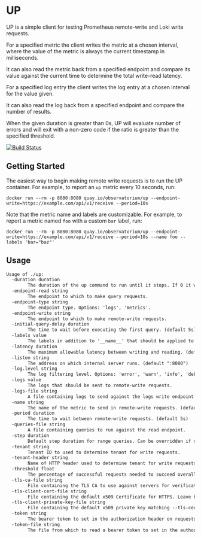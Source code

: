 # UP

UP is a simple client for testing Prometheus remote-write and Loki write requests.

For a specified metric the client writes the metric at a chosen interval, where the value of the metric is always the current timestamp in milliseconds. 

It can also read the metric back from a specified endpoint and compare its value against the current time to determine the total write-read latency.

For a specified log entry the client writes the log entry at a chosen interval for the value given. 

It can also read the log back from a specified endpoint and compare the number of results.

When the given duration is greater than 0s, UP will evaluate number of errors and will exit with a non-zero code if the ratio is greater than the specified threshold.

[![Build Status](https://cloud.drone.io/api/badges/observatorium/up/status.svg)](https://cloud.drone.io/observatorium/up)

## Getting Started

The easiest way to begin making remote write requests is to run the UP container.
For example, to report an `up` metric every 10 seconds, run:

```shell
docker run --rm -p 8080:8080 quay.io/observatorium/up --endpoint-write=https://example.com/api/v1/receive --period=10s
```

Note that the metric name and labels are customizable.
For example, to report a metric named `foo` with a custom `bar` label, run:

```shell
docker run --rm -p 8080:8080 quay.io/observatorium/up --endpoint-write=https://example.com/api/v1/receive --period=10s --name foo --labels 'bar="baz"'
```

## Usage

[embedmd]:# (tmp/help.txt)
```txt
Usage of ./up:
  -duration duration
    	The duration of the up command to run until it stops. If 0 it will not stop until the process is terminated. (default 5m0s)
  -endpoint-read string
    	The endpoint to which to make query requests.
  -endpoint-type string
    	The endpoint type. Options: 'logs', 'metrics'.
  -endpoint-write string
    	The endpoint to which to make remote-write requests.
  -initial-query-delay duration
    	The time to wait before executing the first query. (default 5s)
  -labels value
    	The labels in addition to '__name__' that should be applied to remote-write requests.
  -latency duration
    	The maximum allowable latency between writing and reading. (default 15s)
  -listen string
    	The address on which internal server runs. (default ":8080")
  -log.level string
    	The log filtering level. Options: 'error', 'warn', 'info', 'debug'. (default "info")
  -logs value
    	The logs that should be sent to remote-write requests.
  -logs-file string
    	A file containing logs to send against the logs write endpoint.
  -name string
    	The name of the metric to send in remote-write requests. (default "up")
  -period duration
    	The time to wait between remote-write requests. (default 5s)
  -queries-file string
    	A file containing queries to run against the read endpoint.
  -step duration
    	Default step duration for range queries. Can be overridden if step is set in query spec. (default 5m0s)
  -tenant string
    	Tenant ID to used to determine tenant for write requests.
  -tenant-header string
    	Name of HTTP header used to determine tenant for write requests. (default "tenant_id")
  -threshold float
    	The percentage of successful requests needed to succeed overall. 0 - 1. (default 0.9)
  -tls-ca-file string
    	File containing the TLS CA to use against servers for verification. If no CA is specified, there won't be any verification.
  -tls-client-cert-file string
    	File containing the default x509 Certificate for HTTPS. Leave blank to disable TLS.
  -tls-client-private-key-file string
    	File containing the default x509 private key matching --tls-cert-file. Leave blank to disable TLS.
  -token string
    	The bearer token to set in the authorization header on requests. Takes predence over --token-file if set.
  -token-file string
    	The file from which to read a bearer token to set in the authorization header on requests.
```
